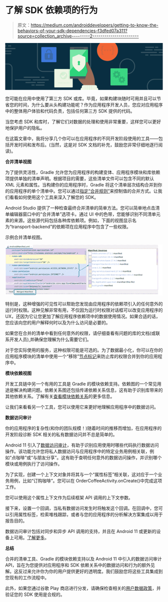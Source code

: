 # 了解 SDK 依赖项的行为

> 原文：<https://medium.com/androiddevelopers/getting-to-know-the-behaviors-of-your-sdk-dependencies-f3dfed07a311?source=collection_archive---------2----------------------->

![](img/e19269a39207c81cca22b0e97b445468.png)

您可能在应用中使用了第三方 SDK 或库。毕竟，如果构建块随时可用并且可以节省您的时间，为什么要从头构建功能呢？作为应用程序开发人员，您应对应用程序中的整体用户体验和代码负责，包括任何第三方 SDK 提供的代码。

当您考虑 SDK 和库时，了解它们对数据的处理和使用非常重要，这样您可以更好地保护用户的隐私。

在这篇文章中，我将分享几个你可以在应用程序的不同开发阶段使用的工具——包括开发时间和发布后。(当然，这是对 SDK 文档的补充，鼓励您非常仔细地逐行阅读)。

**合并清单视图**

为了提供灵活性，Gradle 允许您为应用程序的构建变体、应用程序模块和库依赖项提供单独的清单声明。根据项目的需要，这些清单文件可以包含不同的默认 XML 元素和属性。当构建你的应用程序时，Gradle 将这个清单层次结构合并到你的应用程序的单个清单中。您可以通过[指定“合并规则”](https://developer.android.com/studio/build/manifest-merge)来控制值的合并方式。让我们看看如何使用这个工具来深入了解您的 SDK。

Android Studio 提供了一种检查最终合并清单的简单方法。您可以简单地点击清单编辑器窗口中的“合并清单”选项卡。通过 UI 中的色带，您能够识别不同清单元素的来源。这些源代码包括各种库依赖项。例如，下面的视图显示名为“transport-backend”的依赖项在应用程序中包含了一些权限。

示例合并清单视图。

![](img/f284fd9056875a54819d4fa9049b2019.png)

特别是，这种增强的可见性可以帮助您发现由应用程序的依赖项引入的任何意外的运行时权限。这种见解非常有用，不仅因为运行时权限对话框可以改变应用程序的 UX，还因为它让您更加了解应用程序依赖项中的数据使用情况。如果合适的话，您应该向您的用户解释何时以及为什么访问是必要的。

如果您在合并的清单中看到任何意外的权限，请仔细查看有问题的库的文档(或联系开发人员),并确保您理解为什么需要它们。

对于您实际使用的服务，这种权限可能是可选的。为了数据最小化，你可以在你的应用程序模块的清单中使用一个“移除”[节点标记](https://developer.android.com/studio/build/manifest-merge#node_markers)来防止库的权限合并到你的应用程序中。

**模块依赖视图**

开发工具链中另一个有用的工具是 Gradle 的模块依赖支持。依赖图的一个常见用途是解决构建问题。依赖关系图还包括传递依赖关系信息，这有助于识别库带来的其他依赖关系。了解有关[查看模块依赖关系](https://developer.android.com/studio/build/dependencies.html#view-dependency-tree)的更多信息。

让我们来看看另一个工具，您可以使用它来更好地理解应用程序中的数据访问。

**数据访问审计**

你的应用程序的复杂性(和你的团队规模！)随着时间的推移而增加，在应用程序的开发阶段诊断 SDK 相关的私有数据访问并不总是简单的。

Android 11 引入了[数据访问审计](https://developer.android.com/guide/topics/data/audit-access)，有助于识别应用使用时哪些代码执行数据访问操作。该功能允许您将私人数据访问与应用程序中的特定业务用例相关联，例如“点咖啡”或“与朋友分享”。这有助于查明任何意外的数据访问操作，并识别哪个模块或用例执行了访问操作。

为了实现，创建一个上下文对象并将其与一个“属性标签”相关联，这对应于一个业务用例，比如“订购咖啡”。您可以在 OrderCoffeeActivity.onCreate()中完成这项工作。

您可以使用这个属性上下文作为后续框架 API 调用的上下文参数。

接下来，设置一个回调，当私有数据访问发生时将触发这个回调。在回调中，您可以引用属性标签，检索堆栈跟踪，或者与您的应用程序的分析解决方案集成以用于报告目的。

数据访问审计包括对同步和异步 API 调用的支持，并且在 Android 11 或更新的设备上可用。[了解更多](https://developer.android.com/guide/topics/data/audit-access)。

**总结**

合并的清单工具、Gradle 的模块依赖支持以及 Android 11 中引入的数据访问审计 API，旨在为您提供对应用程序和 SDK 依赖关系中的数据访问和行为的额外见解。这反过来允许你为你的用户提供更好的透明度。我们鼓励您将这些工具集成到您现有的工作流程中。

此外，如果您通过谷歌 Play 商店进行分发，请确保检查相关的[用户数据政策](https://support.google.com/googleplay/android-developer/answer/10144311)，并验证您的 SDK 使用是合规的。
